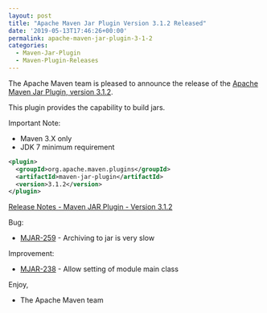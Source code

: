 ```yaml
---
layout: post
title: "Apache Maven Jar Plugin Version 3.1.2 Released"
date: '2019-05-13T17:46:26+00:00'
permalink: apache-maven-jar-plugin-3-1-2
categories:
  - Maven-Jar-Plugin
  - Maven-Plugin-Releases
---
```

The Apache Maven team is pleased to announce the release of the
[Apache Maven Jar Plugin, version 3.1.2](https://maven.apache.org/plugins/maven-jar-plugin/).

This plugin provides the capability to build jars.

Important Note:

* Maven 3.X only
* JDK 7 minimum requirement


```xml
<plugin>
  <groupId>org.apache.maven.plugins</groupId>
  <artifactId>maven-jar-plugin</artifactId>
  <version>3.1.2</version>
</plugin>
```

<!-- more -->

[Release Notes - Maven JAR Plugin - Version 3.1.2](https://issues.apache.org/jira/secure/ReleaseNote.jspa?projectId=12317526&version=12344629)


Bug:

* [MJAR-259] - Archiving to jar is very slow

Improvement:

* [MJAR-238] - Allow setting of module main class

Enjoy,

- The Apache Maven team


[MJAR-259]: https://issues.apache.org/jira/browse/MJAR-259
[MJAR-238]: https://issues.apache.org/jira/browse/MJAR-238

